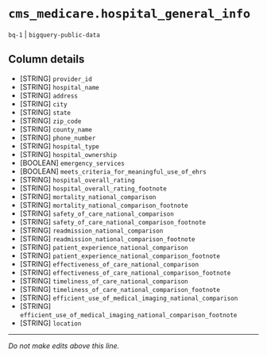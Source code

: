 # `cms_medicare.hospital_general_info`
`bq-1` | `bigquery-public-data`

## Column details
* [STRING]    `provider_id`
* [STRING]    `hospital_name`
* [STRING]    `address`
* [STRING]    `city`
* [STRING]    `state`
* [STRING]    `zip_code`
* [STRING]    `county_name`
* [STRING]    `phone_number`
* [STRING]    `hospital_type`
* [STRING]    `hospital_ownership`
* [BOOLEAN]   `emergency_services`
* [BOOLEAN]   `meets_criteria_for_meaningful_use_of_ehrs`
* [STRING]    `hospital_overall_rating`
* [STRING]    `hospital_overall_rating_footnote`
* [STRING]    `mortality_national_comparison`
* [STRING]    `mortality_national_comparison_footnote`
* [STRING]    `safety_of_care_national_comparison`
* [STRING]    `safety_of_care_national_comparison_footnote`
* [STRING]    `readmission_national_comparison`
* [STRING]    `readmission_national_comparison_footnote`
* [STRING]    `patient_experience_national_comparison`
* [STRING]    `patient_experience_national_comparison_footnote`
* [STRING]    `effectiveness_of_care_national_comparison`
* [STRING]    `effectiveness_of_care_national_comparison_footnote`
* [STRING]    `timeliness_of_care_national_comparison`
* [STRING]    `timeliness_of_care_national_comparison_footnote`
* [STRING]    `efficient_use_of_medical_imaging_national_comparison`
* [STRING]    `efficient_use_of_medical_imaging_national_comparison_footnote`
* [STRING]    `location`

-------------------------------------------------------------------------------
*Do not make edits above this line.*
